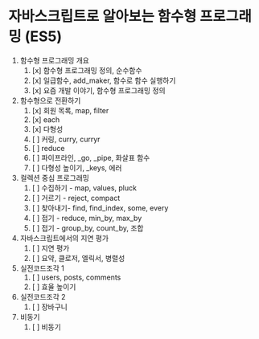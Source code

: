 # 자바스크립트로 알아보는 함수형 프로그래밍 (ES5)

1. 함수형 프로그래밍 개요
    1. [x] 함수형 프로그래밍 정의, 순수함수
    2. [x] 일급함수, add_maker, 함수로 함수 실행하기
    3. [x] 요즘 개발 이야기, 함수형 프로그래밍 정의
2. 함수형으로 전환하기
    1. [x] 회원 목록, map, filter
    2. [x] each
    3. [x] 다형성
    4. [ ] 커링, curry, curryr
    5. [ ] reduce
    6. [ ] 파이프라인, \_go, \_pipe, 화살표 함수
    7. [ ] 다형성 높이기, \_keys, 에러
3. 컬렉션 중심 프로그래밍
    1. [ ] 수집하기 - map, values, pluck
    2. [ ] 거르기 - reject, compact
    3. [ ] 찾아내기- find, find_index, some, every
    4. [ ] 접기 - reduce, min_by, max_by
    5. [ ] 접기 - group_by, count_by, 조합
4. 자바스크립트에서의 지연 평가
    1. [ ] 지연 평가
    2. [ ] 요약, 클로저, 엘릭서, 병렬성
5. 실전코드조각 1
    1. [ ] users, posts, comments
    2. [ ] 효율 높이기
6. 실전코드조각 2
    1. [ ] 장바구니
7. 비동기
    1. [ ] 비동기

